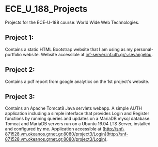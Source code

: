 # ECE_U_188_Projects
Projects for the ECE-U-188 course: World Wide Web Technologies.

## Project 1:
Contains a static HTML Bootstrap website that I am using as my personal-portfolio website. 
Website accessible at [inf-server.inf.uth.gr/~sevangelou](http://inf-server.inf.uth.gr/~sevangelou).

## Project 2:
Contains a pdf report from google analytics on the 1st project's website.

## Project 3:
Contains an Apache Tomcat8 Java servlets webapp. A simple AUTH application including a simple interface that provides Login and Register functions by running queries and updates on a MariaDB mysql database. Tomcat and MariaDB servers run on a Ubuntu 16.04 LTS Server, installed and configured by me.
Application accessible at  [http://snf-871528.vm.okeanos.grnet.gr:8080/project3/Login](http://snf-871528.vm.okeanos.grnet.gr:8080/project3/Login).
